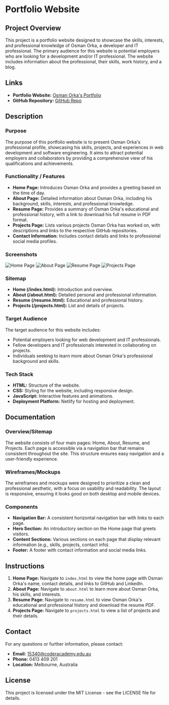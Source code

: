 # Portfolio Website

## Project Overview

This project is a portfolio website designed to showcase the skills, interests, and professional knowledge of Osman Orka, a developer and IT professional. The primary audience for this website is potential employers who are looking for a development and/or IT professional. The website includes information about the professional, their skills, work history, and a blog.

## Links
- **Portfolio Website:** [Osman Orka's Portfolio](https://osmanorka-t1a2-g.netlify.app)
- **GitHub Repository:** [GitHub Repo](https://github.com/OsmanOrka/portfolio-website)

## Description

### Purpose
The purpose of this portfolio website is to present Osman Orka's professional profile, showcasing his skills, projects, and experiences in web development and software engineering. It aims to attract potential employers and collaborators by providing a comprehensive view of his qualifications and achievements.

### Functionality / Features
- **Home Page:** Introduces Osman Orka and provides a greeting based on the time of day.
- **About Page:** Detailed information about Osman Orka, including his background, skills, interests, and professional knowledge.
- **Resume Page:** Provides a summary of Osman Orka's educational and professional history, with a link to download his full resume in PDF format.
- **Projects Page:** Lists various projects Osman Orka has worked on, with descriptions and links to the respective GitHub repositories.
- **Contact Information:** Includes contact details and links to professional social media profiles.

### Screenshots
![Home Page](assets/screenshot-home.png)
![About Page](assets/screenshot-about.png)
![Resume Page](assets/screenshot-resume.png)
![Projects Page](assets/screenshot-projects.png)

### Sitemap
- **Home (/index.html):** Introduction and overview.
- **About (/about.html):** Detailed personal and professional information.
- **Resume (/resume.html):** Educational and professional history.
- **Projects (/projects.html):** List and details of projects.

### Target Audience
The target audience for this website includes:
- Potential employers looking for web development and IT professionals.
- Fellow developers and IT professionals interested in collaborating on projects.
- Individuals seeking to learn more about Osman Orka's professional background and skills.

### Tech Stack
- **HTML:** Structure of the website.
- **CSS:** Styling for the website, including responsive design.
- **JavaScript:** Interactive features and animations.
- **Deployment Platform:** Netlify for hosting and deployment.

## Documentation

### Overview/Sitemap
The website consists of four main pages: Home, About, Resume, and Projects. Each page is accessible via a navigation bar that remains consistent throughout the site. This structure ensures easy navigation and a user-friendly experience.

### Wireframes/Mockups
The wireframes and mockups were designed to prioritize a clean and professional aesthetic, with a focus on usability and readability. The layout is responsive, ensuring it looks good on both desktop and mobile devices.

### Components
- **Navigation Bar:** A consistent horizontal navigation bar with links to each page.
- **Hero Section:** An introductory section on the Home page that greets visitors.
- **Content Sections:** Various sections on each page that display relevant information (e.g., skills, projects, contact info).
- **Footer:** A footer with contact information and social media links.

## Instructions

1. **Home Page:** Navigate to `index.html` to view the home page with Osman Orka's name, contact details, and links to GitHub and LinkedIn.
2. **About Page:** Navigate to `about.html` to learn more about Osman Orka, his skills, and interests.
3. **Resume Page:** Navigate to `resume.html` to view Osman Orka's educational and professional history and download the resume PDF.
4. **Projects Page:** Navigate to `projects.html` to view a list of projects and their details.

## Contact

For any questions or further information, please contact:

- **Email:** 15340@coderacademy.edu.au
- **Phone:** 0413 409 201
- **Location:** Melbourne, Australia

## License

This project is licensed under the MIT License - see the LICENSE file for details.
